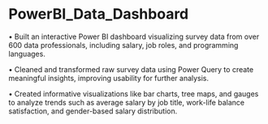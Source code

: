 # PowerBI_Data_Dashboard

 • Built an interactive Power BI dashboard visualizing survey data from over 600 data professionals, including salary, job roles,
 and programming languages.
 
 • Cleaned and transformed raw survey data using Power Query to create meaningful insights, improving usability for further
 analysis.
 
 • Created informative visualizations like bar charts, tree maps, and gauges to analyze trends such as average salary by job title,
 work-life balance satisfaction, and gender-based salary distribution.

